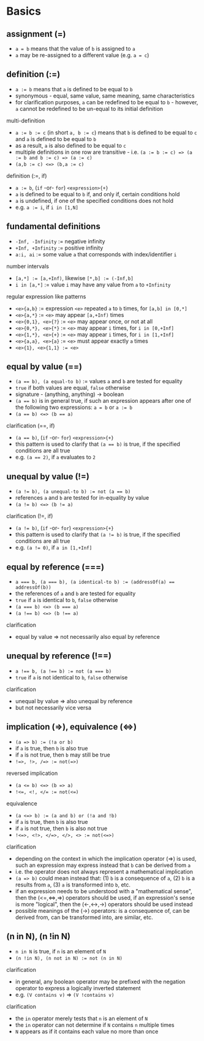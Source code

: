 
<!-- ======================================================================= -->
# Basics

<!-- ======================================================================= -->
## assignment (=)

* `a = b` means that the value of `b` is assigned to `a`
* `a` may be re-assigned to a different value (e.g. `a = c`)

<!-- ======================================================================= -->
## definition (:=)

* `a := b` means that `a` is defined to be equal to `b`
* synonymous - equal, same value, same meaning, same characteristics
* for clarification purposes, `a` can be redefined to be equal to `b` -
  however, `a` cannot be redefined to be un-equal to its initial definition

multi-definition

* `a := b := c` (in short `a, b := c`)
  means that `b` is defined to be equal to `c`
  and `a` is defined to be equal to `b`
* as a result, `a` is also defined to be equal to `c`
* multiple definitions in one row are transitive -
  i.e. `(a := b := c) => (a := b and b := c) => (a := c)`
* `(a,b := c) <=> (b,a := c)`

definition (:=, if)

* `a := b`, (`if` -or- `for`) `<expression>{+}`
* `a` is defined to be equal to `b` if, and only if, certain conditions hold
* `a` is undefined, if one of the specified conditions does not hold
* e.g. `a := i`, if `i in [1,N]`

<!-- ======================================================================= -->
## fundamental definitions

* `-Inf, -Infinity` := negative infinity
* `+Inf, +Infinity` := positive infinity
* `a:i, ai` := some value `a` that corresponds with index/identifier `i`

number intervals

* `[a,*] := [a,+Inf)`, likewise `[*,b] := (-Inf,b]`
* `i in [a,*]` := value `i` may have any value from `a` to `+Infinity`

regular expression like patterns

* `<e>{a,b}` := expression `<e>` repeated `a` to `b` times, for `[a,b] in [0,*]`
* `<e>{a,*}` := `<e>` may appear `[a,+Inf)` times
* `<e>{0,1}, <e>{?}` := `<e>` may appear once, or not at all
* `<e>{0,*}, <e>{*}` := `<e>` may appear `i` times, for `i in [0,+Inf]`
* `<e>{1,*}, <e>{+}` := `<e>` may appear `i` times, for `i in [1,+Inf]`
* `<e>{a,a}, <e>{a}` := `<e>` must appear exactly `a` times
* `<e>{1}, <e>{1,1} := <e>`

<!-- ======================================================================= -->
## equal by value (==)

* `(a == b), (a equal-to b)` := values `a` and `b` are tested for equality
* `true` if both values are equal, `false` otherwise
* signature - (anything, anything) -> boolean
* `(a == b)` is in general true, if such an expression
  appears after one of the following two expressions: `a = b` or `a := b`
* `(a == b) <=> (b == a)`

clarification (==, if)

* `(a == b)`, (`if` -or- `for`) `<expression>{+}`
* this pattern is used to clarify that `(a == b)` is true,
  if the specified conditions are all true
* e.g. `(a == 2)`, if `a` evaluates to `2`

<!-- ======================================================================= -->
## unequal by value (!=)

* `(a != b), (a unequal-to b) := not (a == b)`
* references `a` and `b` are tested for in-equality by value
* `(a != b) <=> (b != a)`

clarification (!=, if)

* `(a != b)`, (`if` -or- `for`) `<expression>{+}`
* this pattern is used to clarify that `(a != b)` is true,
  if the specified conditions are all true
* e.g. `(a != 0)`, if `a in [1,+Inf]`

<!-- ======================================================================= -->
## equal by reference (===)

* `a === b, (a === b), (a identical-to b) := (addressOf(a) == addressOf(b))`
* the references of `a` and `b` are tested for equality
* `true` if `a` is identical to `b`, `false` otherwise
* `(a === b) <=> (b === a)`
* `(a !== b) <=> (b !== a)`

clarification

* equal by value => not necessarily also equal by reference

<!-- ======================================================================= -->
## unequal by reference (!==)

* `a !== b, (a !== b) := not (a === b)`
* `true` if `a` is not identical to `b`, `false` otherwise

clarification

* unequal by value => also unequal by reference
* but not necessarily vice versa

<!-- ======================================================================= -->
## implication (=>), equivalence (<=>)

* `(a => b) := (!a or b)`
* if `a` is true, then `b` is also true
* if `a` is not true, then `b` may still be true
* `!=>, !>, /=> := not(=>)`

reversed implication

* `(a <= b) <=> (b => a)`
* `!<=, <!, </= := not(<=)`

equivalence

* `(a <=> b) := (a and b) or (!a and !b)`
* if `a` is true, then `b` is also true
* if `a` is not true, then `b` is also not true
* `!<=>, <!>, </=>, </>, <> := not(<=>)`

clarification

* depending on the context in which the implication operator (=>) is used,
  such an expression may express instead that `b` can be derived from `a`
* i.e. the operator does not always represent a mathematical implication
* `(a => b)` could mean instead that: (1) `b` is a consequence of `a`,
  (2) `b` is a results from `a`, (3) `a` is transformed into `b`, etc.
* if an expression needs to be understood with a "mathematical sense",
  then the (<=,<=>,=>) operators should be used, if an expression's sense
  is more "logical", then the (<-,<->,->) operators should be used instead
* possible meanings of the (->) operators: is a consequence of, can be
  derived from, can be transformed into, are similar, etc.

<!-- ======================================================================= -->
## (n in N), (n !in N)

* `n in N` is true, if `n` is an element of `N`
* `(n !in N), (n not in N) := not (n in N)`

clarification

* in general, any boolean operator may be prefixed with the negation operator
  to express a logically inverted statement
* e.g. `(V contains v)` => `(V !contains v)`

clarification

* the `in` operator merely tests that `n` is an element of `N`
* the `in` operator can not determine if `N` contains `n` multiple times
* `N` appears as if it contains each value no more than once
